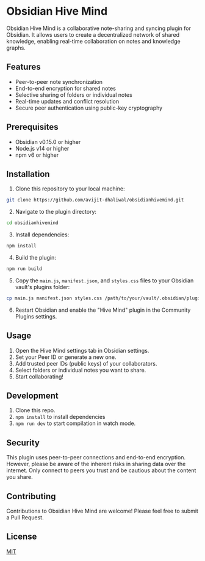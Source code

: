 # Obsidian Hive Mind

Obsidian Hive Mind is a collaborative note-sharing and syncing plugin for Obsidian. It allows users to create a decentralized network of shared knowledge, enabling real-time collaboration on notes and knowledge graphs.

## Features

- Peer-to-peer note synchronization
- End-to-end encryption for shared notes
- Selective sharing of folders or individual notes
- Real-time updates and conflict resolution
- Secure peer authentication using public-key cryptography

## Prerequisites

- Obsidian v0.15.0 or higher
- Node.js v14 or higher
- npm v6 or higher

## Installation

1. Clone this repository to your local machine:
```bash
git clone https://github.com/avijit-dhaliwal/obsidianhivemind.git
```
2. Navigate to the plugin directory:
```bash
cd obsidianhivemind
```
3. Install dependencies:
```bash
npm install
```
4. Build the plugin:
```bash
npm run build
```
5. Copy the `main.js`, `manifest.json`, and `styles.css` files to your Obsidian vault's plugins folder:
```bash
cp main.js manifest.json styles.css /path/to/your/vault/.obsidian/plugins/obsidianhivemind/
```
6. Restart Obsidian and enable the "Hive Mind" plugin in the Community Plugins settings.

## Usage

1. Open the Hive Mind settings tab in Obsidian settings.
2. Set your Peer ID or generate a new one.
3. Add trusted peer IDs (public keys) of your collaborators.
4. Select folders or individual notes you want to share.
5. Start collaborating!

## Development

1. Clone this repo.
2. `npm install` to install dependencies
3. `npm run dev` to start compilation in watch mode.

## Security

This plugin uses peer-to-peer connections and end-to-end encryption. However, please be aware of the inherent risks in sharing data over the internet. Only connect to peers you trust and be cautious about the content you share.

## Contributing

Contributions to Obsidian Hive Mind are welcome! Please feel free to submit a Pull Request.

## License

[MIT](LICENSE)